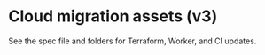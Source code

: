 # Cloud migration assets (v3)

See the spec file and folders for Terraform, Worker, and CI updates.
